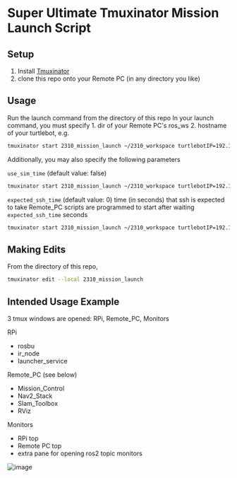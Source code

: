 # Super Ultimate Tmuxinator Mission Launch Script

## Setup
1. Install [Tmuxinator](https://github.com/tmuxinator/tmuxinator)
2. clone this repo onto your Remote PC (in any directory you like)


## Usage
Run the launch command from the directory of this repo
In your launch command, you must specify 1. dir of your Remote PC's ros_ws 2. hostname of your turtlebot, e.g.
```bash
tmuxinator start 2310_mission_launch ~/2310_workspace turtlebotIP=192.168.1.1
```

Additionally, you may also specify the following parameters 

```use_sim_time``` (default value: false)
```bash
tmuxinator start 2310_mission_launch ~/2310_workspace turtlebotIP=192.168.1.1 use_sim_time=True
```

```expected_ssh_time``` (default value: 0)
time (in seconds) that ssh is expected to take
Remote_PC scripts are programmed to start after waiting ```expected_ssh_time``` seconds
```bash
tmuxinator start 2310_mission_launch ~/2310_workspace turtlebotIP=192.168.1.1 expected_ssh_time=10
```


## Making Edits
From the directory of this repo, 
```bash
tmuxinator edit --local 2310_mission_launch
```


## Intended Usage Example
3 tmux windows are opened: RPi, Remote_PC, Monitors

RPi
 - rosbu
 - ir_node
 - launcher_service

Remote_PC (see below)
 - Mission_Control
 - Nav2_Stack
 - Slam_Toolbox
 - RViz

Monitors
 - RPi top
 - Remote PC top
 - extra pane for opening ros2 topic monitors

![image](https://github.com/user-attachments/assets/f2d3b5cf-ad08-453e-87c0-cd918de827fb)


